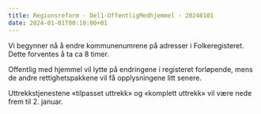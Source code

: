 ```yaml
---
title: Regionsreform - Del1-OffentligMedhjemmel - 20240101
date: 2024-01-01T00:10:00+01
---
```


Vi begynner nå å endre kommunenumrene på adresser i Folkeregisteret. Dette forventes å ta ca 8 timer. 

Offentlig med hjemmel vil lytte på endringene i registeret forløpende, mens de andre rettighetspakkene vil få opplysningene litt senere.

Uttrekkstjenestene «tilpasset uttrekk» og «komplett uttrekk» vil være nede frem til 2. januar.

